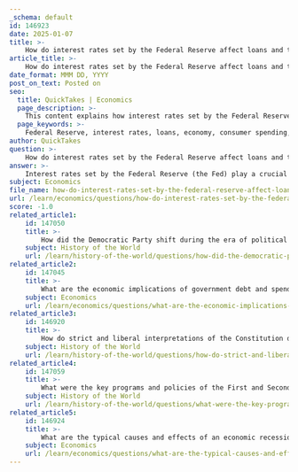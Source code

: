 ```yaml
---
_schema: default
id: 146923
date: 2025-01-07
title: >-
    How do interest rates set by the Federal Reserve affect loans and the broader economy?
article_title: >-
    How do interest rates set by the Federal Reserve affect loans and the broader economy?
date_format: MMM DD, YYYY
post_on_text: Posted on
seo:
  title: QuickTakes | Economics
  page_description: >-
    This content explains how interest rates set by the Federal Reserve influence loans and the broader economy, including their effects on borrowing costs, consumer spending, business investments, inflation control, savings, and financial markets.
  page_keywords: >-
    Federal Reserve, interest rates, loans, economy, consumer spending, business investment, inflation control, savings, financial markets, economic growth
author: QuickTakes
question: >-
    How do interest rates set by the Federal Reserve affect loans and the broader economy?
answer: >-
    Interest rates set by the Federal Reserve (the Fed) play a crucial role in influencing loans and the broader economy. Here’s how they affect various aspects:\n\n1. **Cost of Borrowing**: The Fed sets the federal funds rate, which is the interest rate at which banks lend to each other overnight. This rate serves as a benchmark for other interest rates, including those for personal loans, mortgages, and business loans. When the Fed lowers the federal funds rate, borrowing becomes cheaper, encouraging consumers and businesses to take out loans. Conversely, when the Fed raises rates, borrowing costs increase, which can dampen loan demand.\n\n2. **Consumer Spending and Investment**: Lower interest rates typically lead to increased consumer spending and business investment. For example, lower mortgage rates can stimulate the housing market as more people can afford to buy homes. Similarly, businesses may invest in expansion or new projects when financing costs are lower. This increased spending and investment can drive economic growth.\n\n3. **Inflation Control**: The Fed uses interest rates as a tool to control inflation. By raising rates, the Fed can cool down an overheating economy, which helps to keep inflation in check. Conversely, lowering rates can stimulate economic activity, which may lead to higher inflation if the economy grows too quickly.\n\n4. **Impact on Savings**: Interest rates also affect savings. When rates are low, the return on savings accounts and fixed-income investments decreases, which may discourage saving and encourage spending. Higher rates, on the other hand, can incentivize saving as individuals receive better returns on their deposits.\n\n5. **Financial Markets**: Changes in interest rates can influence stock and bond markets. Generally, lower interest rates make bonds less attractive compared to stocks, potentially leading to higher stock prices. Conversely, higher rates can lead to lower stock prices as borrowing costs rise and corporate profits may be squeezed.\n\n6. **Economic Growth**: The overall impact of interest rates on the economy is significant. Lower rates can stimulate economic growth by encouraging borrowing and spending, while higher rates can slow down growth by making borrowing more expensive. The relationship between interest rates and economic growth is complex and can vary based on other economic conditions.\n\n7. **Long-Term Rates**: While the Fed directly influences short-term interest rates, long-term rates are often determined by market forces, including the yields on Treasury bonds. However, the Fed's actions can indirectly affect long-term rates through expectations about future economic conditions and inflation.\n\nIn summary, the interest rates set by the Federal Reserve are a critical tool for managing economic activity. They influence borrowing costs, consumer spending, business investment, inflation, and overall economic growth. Changes in these rates can have far-reaching effects on the economy, impacting everything from individual financial decisions to broader economic trends.
subject: Economics
file_name: how-do-interest-rates-set-by-the-federal-reserve-affect-loans-and-the-broader-economy.md
url: /learn/economics/questions/how-do-interest-rates-set-by-the-federal-reserve-affect-loans-and-the-broader-economy
score: -1.0
related_article1:
    id: 147050
    title: >-
        How did the Democratic Party shift during the era of political polarization, particularly among Southern Democrats?
    subject: History of the World
    url: /learn/history-of-the-world/questions/how-did-the-democratic-party-shift-during-the-era-of-political-polarization-particularly-among-southern-democrats
related_article2:
    id: 147045
    title: >-
        What are the economic implications of government debt and spending controversies?
    subject: Economics
    url: /learn/economics/questions/what-are-the-economic-implications-of-government-debt-and-spending-controversies
related_article3:
    id: 146920
    title: >-
        How do strict and liberal interpretations of the Constitution differ?
    subject: History of the World
    url: /learn/history-of-the-world/questions/how-do-strict-and-liberal-interpretations-of-the-constitution-differ
related_article4:
    id: 147059
    title: >-
        What were the key programs and policies of the First and Second New Deal?
    subject: History of the World
    url: /learn/history-of-the-world/questions/what-were-the-key-programs-and-policies-of-the-first-and-second-new-deal
related_article5:
    id: 146924
    title: >-
        What are the typical causes and effects of an economic recession, and how does the government usually respond?
    subject: Economics
    url: /learn/economics/questions/what-are-the-typical-causes-and-effects-of-an-economic-recession-and-how-does-the-government-usually-respond
---
```


&nbsp;